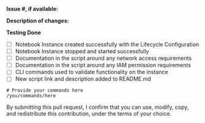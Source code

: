 **Issue #, if available:**

**Description of changes:**

**Testing Done**

- [ ] Notebook Instance created successfully with the Lifecycle Configuration
- [ ] Notebook Instance stopped and started successfully
- [ ] Documentation in the script around any network access requirements
- [ ] Documentation in the script around any IAM permission requirements
- [ ] CLI commands used to validate functionality on the instance
- [ ] New script link and description added to README.md

```
# Provide your commands here
/you/commands/here
```





By submitting this pull request, I confirm that you can use, modify, copy, and redistribute this contribution, under the terms of your choice.
